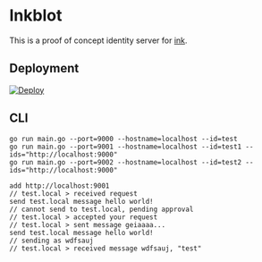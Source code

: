 # Inkblot

This is a proof of concept identity server for [ink](protocol.ink).

## Deployment

[![Deploy](https://www.herokucdn.com/deploy/button.png)](https://heroku.com/deploy)

## CLI

    go run main.go --port=9000 --hostname=localhost --id=test
    go run main.go --port=9001 --hostname=localhost --id=test1 --ids="http://localhost:9000"
    go run main.go --port=9002 --hostname=localhost --id=test2 --ids="http://localhost:9000"

    add http://localhost:9001
    // test.local > received request
    send test.local message hello world!
    // cannot send to test.local, pending approval
    // test.local > accepted your request
    // test.local > sent message geiaaaa...
    send test.local message hello world!
    // sending as wdfsauj
    // test.local > received message wdfsauj, "test"
